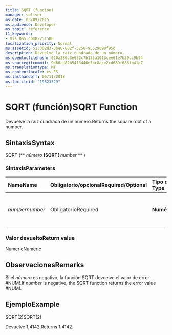 ```yaml
---
title: SQRT (función)
manager: soliver
ms.date: 03/09/2015
ms.audience: Developer
ms.topic: reference
f1_keywords:
- Vis_DSS.chm82251500
localization_priority: Normal
ms.assetid: 513302d3-3be8-882f-5258-95529098f95d
description: Devuelve la raíz cuadrada de un número.
ms.openlocfilehash: 020a286c3e652c7b135a1013cee61e7b39cc9b94
ms.sourcegitcommit: 9d60cd82b5413446e5bc8ace2cd689f683fb41a7
ms.translationtype: MT
ms.contentlocale: es-ES
ms.lasthandoff: 06/11/2018
ms.locfileid: "19823329"
---
```

# <a name="sqrt-function"></a><span data-ttu-id="3fcb4-103">SQRT (función)</span><span class="sxs-lookup"><span data-stu-id="3fcb4-103">SQRT Function</span></span>

<span data-ttu-id="3fcb4-104">Devuelve la raíz cuadrada de un número.</span><span class="sxs-lookup"><span data-stu-id="3fcb4-104">Returns the square root of a number.</span></span> 
  
## <a name="syntax"></a><span data-ttu-id="3fcb4-105">Sintaxis</span><span class="sxs-lookup"><span data-stu-id="3fcb4-105">Syntax</span></span>

<span data-ttu-id="3fcb4-106">SQRT (** *número* **)</span><span class="sxs-lookup"><span data-stu-id="3fcb4-106">SQRT(** *number* ** )</span></span> 
  
### <a name="parameters"></a><span data-ttu-id="3fcb4-107">Sintaxis</span><span class="sxs-lookup"><span data-stu-id="3fcb4-107">Parameters</span></span>

|<span data-ttu-id="3fcb4-108">**Name**</span><span class="sxs-lookup"><span data-stu-id="3fcb4-108">**Name**</span></span>|<span data-ttu-id="3fcb4-109">**Obligatorio/opcional**</span><span class="sxs-lookup"><span data-stu-id="3fcb4-109">**Required/Optional**</span></span>|<span data-ttu-id="3fcb4-110">**Tipo de datos**</span><span class="sxs-lookup"><span data-stu-id="3fcb4-110">**Data Type**</span></span>|<span data-ttu-id="3fcb4-111">**Descripción**</span><span class="sxs-lookup"><span data-stu-id="3fcb4-111">**Description**</span></span>|
|:-----|:-----|:-----|:-----|
| <span data-ttu-id="3fcb4-112">_number_</span><span class="sxs-lookup"><span data-stu-id="3fcb4-112">_number_</span></span> <br/> |<span data-ttu-id="3fcb4-113">Obligatorio</span><span class="sxs-lookup"><span data-stu-id="3fcb4-113">Required</span></span>  <br/> |<span data-ttu-id="3fcb4-114">**Numérico**</span><span class="sxs-lookup"><span data-stu-id="3fcb4-114">**Numeric**</span></span> <br/> |<span data-ttu-id="3fcb4-115">El número cuya raíz cuadrada desea buscar.</span><span class="sxs-lookup"><span data-stu-id="3fcb4-115">The number whose square root you want to find.</span></span>  <br/> |
   
### <a name="return-value"></a><span data-ttu-id="3fcb4-116">Valor devuelto</span><span class="sxs-lookup"><span data-stu-id="3fcb4-116">Return value</span></span>

<span data-ttu-id="3fcb4-117">Numeric</span><span class="sxs-lookup"><span data-stu-id="3fcb4-117">Numeric</span></span>
  
## <a name="remarks"></a><span data-ttu-id="3fcb4-118">Observaciones</span><span class="sxs-lookup"><span data-stu-id="3fcb4-118">Remarks</span></span>

<span data-ttu-id="3fcb4-119">Si el _número_ es negativo, la función SQRT devuelve el valor de error #NUM!.</span><span class="sxs-lookup"><span data-stu-id="3fcb4-119">If  _number_ is negative, the SQRT function returns the error value #NUM!.</span></span> 
  
## <a name="example"></a><span data-ttu-id="3fcb4-120">Ejemplo</span><span class="sxs-lookup"><span data-stu-id="3fcb4-120">Example</span></span>

<span data-ttu-id="3fcb4-121">SQRT(2)</span><span class="sxs-lookup"><span data-stu-id="3fcb4-121">SQRT(2)</span></span> 
  
<span data-ttu-id="3fcb4-122">Devuelve 1,4142.</span><span class="sxs-lookup"><span data-stu-id="3fcb4-122">Returns 1.4142.</span></span> 
  

